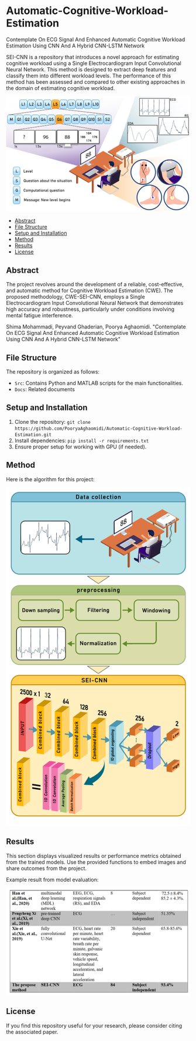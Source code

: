 # Automatic-Cognitive-Workload-Estimation
Contemplate On ECG Signal And Enhanced Automatic Cognitive Workload Estimation Using CNN And A Hybrid CNN-LSTM Network 

SEI-CNN is a repository that introduces a novel approach for estimating cognitive workload using a Single Electrocardiogram Input Convolutional Neural Network. This method is designed to extract deep features and classify them into different workload levels. The performance of this method has been assessed and compared to other existing approaches in the domain of estimating cognitive workload.

![Model](Docs/data.jpg)

- [Abstract](#abstract)
- [File Structure](#file-structure)
- [Setup and Installation](#setup-and-installation)
- [Method](#method)
- [Results](#results)
- [License](#license)

## Abstract
The project revolves around the development of a reliable, cost-effective, and automatic method for Cognitive Workload Estimation (CWE). The proposed methodology, CWE-SEI-CNN, employs a Single Electrocardiogram Input Convolutional Neural Network that demonstrates high accuracy and robustness, particularly under conditions involving mental fatigue interference.

Shima Mohammadi, Peyvand Ghaderian, Poorya Aghaomidi. "Contemplate On ECG Signal And Enhanced Automatic Cognitive Workload Estimation Using CNN And A Hybrid CNN-LSTM Network"

## File Structure
The repository is organized as follows:

- `Src`: Contains Python and MATLAB scripts for the main functionalities.
- `Docs`: Related documents

## Setup and Installation
1. Clone the repository: `git clone https://github.com/PooryaAghaomidi/Automatic-Cognitive-Workload-Estimation.git`
2. Install dependencies: `pip install -r requirements.txt`
3. Ensure proper setup for working with GPU (if needed).

## Method
Here is the algorithm for this project:

![Model](Docs/Algorithm.jpg)

## Results
This section displays visualized results or performance metrics obtained from the trained models. Use the provided functions to embed images and share outcomes from the project.

Example result from model evaluation:

![Model Evaluation](Docs/Result.png)


## License
If you find this repository useful for your research, please consider citing the associated paper.

